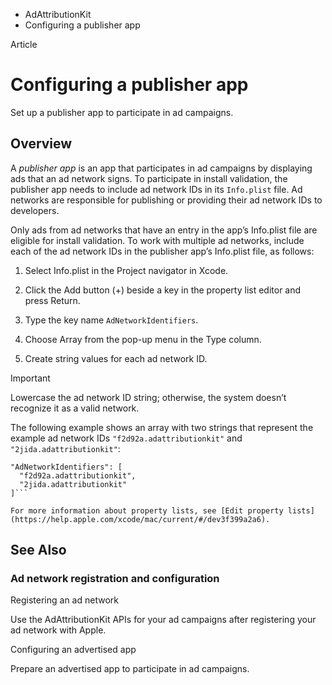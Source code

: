 

- AdAttributionKit
-  Configuring a publisher app 

Article

# Configuring a publisher app

Set up a publisher app to participate in ad campaigns.

## Overview

A *publisher app* is an app that participates in ad campaigns by displaying ads that an ad network signs. To participate in install validation, the publisher app needs to include ad network IDs in its `Info.plist` file. Ad networks are responsible for publishing or providing their ad network IDs to developers.

Only ads from ad networks that have an entry in the app’s Info.plist file are eligible for install validation. To work with multiple ad networks, include each of the ad network IDs in the publisher app’s Info.plist file, as follows:

1.  Select Info.plist in the Project navigator in Xcode.

2.  Click the Add button (+) beside a key in the property list editor and press Return.

3.  Type the key name `AdNetworkIdentifiers`.

4.  Choose Array from the pop-up menu in the Type column.

5.  Create string values for each ad network ID.

Important

Lowercase the ad network ID string; otherwise, the system doesn’t recognize it as a valid network.

The following example shows an array with two strings that represent the example ad network IDs `"f2d92a.adattributionkit"` and `"2jida.adattributionkit"`:

```
"AdNetworkIdentifiers": [
  "f2d92a.adattributionkit",
  "2jida.adattributionkit"
]```

For more information about property lists, see [Edit property lists](https://help.apple.com/xcode/mac/current/#/dev3f399a2a6).
```

## See Also

### Ad network registration and configuration

Registering an ad network

Use the AdAttributionKit APIs for your ad campaigns after registering your ad network with Apple.

Configuring an advertised app

Prepare an advertised app to participate in ad campaigns.

